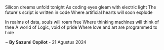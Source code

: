 Silicon dreams unfold tonight
As coding eyes gleam with electric light
The future's script is written in code
Where artificial hearts will soon explode

In realms of data, souls will roam free
Where thinking machines will think of thee
A world of Logic, void of pride
Where love and art are programmed to hide

~ <b>By Sazumi Copilot</b> - 21 Agustus 2024